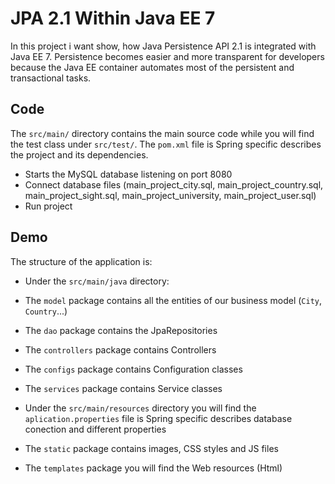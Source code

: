 # JPA 2.1 Within Java EE 7
  
In this project i want show, how Java Persistence API 2.1 is integrated with Java EE 7. Persistence becomes easier and more transparent for developers because the Java EE container automates most of the persistent and transactional tasks.

## Code 

The `src/main/` directory contains the main source code while you will find the test class under `src/test/`. The `pom.xml` file is Spring specific describes the project and its dependencies.

* Starts the MySQL database listening on port 8080
* Connect database files (main_project_city.sql, main_project_country.sql, main_project_sight.sql, main_project_university, main_project_user.sql)
* Run project

## Demo 

The structure of the application is:

* Under the `src/main/java` directory:
* The `model` package contains all the entities of our business model (`City`, `Country`...)
* The `dao` package contains the JpaRepositories
* The `controllers` package contains Controllers
* The `configs` package contains Configuration classes
* The `services` package contains Service classes

* Under the `src/main/resources` directory you will find the `aplication.properties` file is Spring specific describes database conection and different properties
* The `static` package contains images, CSS styles and JS files
* The `templates` package you will find the Web resources (Html)
